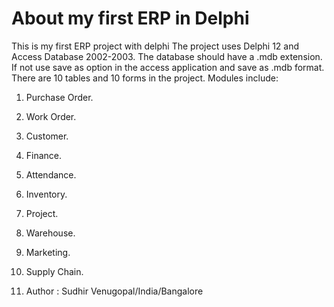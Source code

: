 # About my first ERP in Delphi
This is my first ERP project with delphi
The project uses Delphi 12 and Access Database 2002-2003.
The database should have a .mdb extension. If not use save as option in the access application and save as .mdb format.
There are 10 tables and 10 forms in the project.
Modules include:
1. Purchase Order.
2. Work Order.
3. Customer.
4. Finance.
5. Attendance.
6. Inventory.
7. Project.
8. Warehouse.
9. Marketing.
10. Supply Chain.

11. Author : Sudhir Venugopal/India/Bangalore
